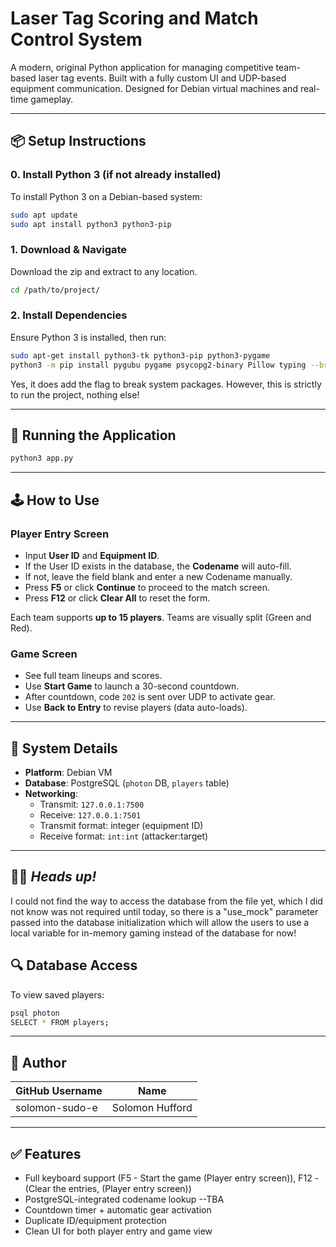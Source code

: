 # Laser Tag Scoring and Match Control System

A modern, original Python application for managing competitive team-based laser tag events. Built with a fully custom UI and UDP-based equipment communication. Designed for Debian virtual machines and real-time gameplay.

---

## 📦 Setup Instructions

### 0. Install Python 3 (if not already installed)
To install Python 3 on a Debian-based system:

```bash
sudo apt update
sudo apt install python3 python3-pip
```

### 1. Download & Navigate
Download the zip and extract to any location.

```bash
cd /path/to/project/
```

### 2. Install Dependencies
Ensure Python 3 is installed, then run:

```bash
sudo apt-get install python3-tk python3-pip python3-pygame
python3 -m pip install pygubu pygame psycopg2-binary Pillow typing --break-system-packages
```
Yes, it does add the flag to break system packages. However, this is strictly to run the project, nothing else!

---

## 🚀 Running the Application

```bash
python3 app.py
```

---

## 🕹️ How to Use

### Player Entry Screen
- Input **User ID** and **Equipment ID**.
- If the User ID exists in the database, the **Codename** will auto-fill.
- If not, leave the field blank and enter a new Codename manually.
- Press **F5** or click **Continue** to proceed to the match screen.
- Press **F12** or click **Clear All** to reset the form.

Each team supports **up to 15 players**. Teams are visually split (Green and Red).

### Game Screen
- See full team lineups and scores.
- Use **Start Game** to launch a 30-second countdown.
- After countdown, code `202` is sent over UDP to activate gear.
- Use **Back to Entry** to revise players (data auto-loads).

---

## 🧰 System Details
- **Platform**: Debian VM
- **Database**: PostgreSQL (`photon` DB, `players` table)
- **Networking**:
  - Transmit: `127.0.0.1:7500`
  - Receive:  `127.0.0.1:7501`
  - Transmit format: integer (equipment ID)
  - Receive format: `int:int` (attacker:target)

---
## 🕵️‍♂️ *Heads up!*
I could not find the way to access the database from the file yet, which I did not know was not required until today, so there is a "use_mock" parameter passed into the database initialization which will allow the users to use a local variable for in-memory gaming instead of the database for now!

## 🔍 Database Access
To view saved players:

```bash
psql photon
SELECT * FROM players;
```

---

## 👤 Author
| GitHub Username   | Name             |
|------------------|------------------|
| solomon-sudo-e    | Solomon Hufford  |

---

## ✅ Features
- Full keyboard support (F5 - Start the game (Player entry screen)), F12 - (Clear the entries, (Player entry screen))
- PostgreSQL-integrated codename lookup --TBA
- Countdown timer + automatic gear activation
- Duplicate ID/equipment protection
- Clean UI for both player entry and game view
